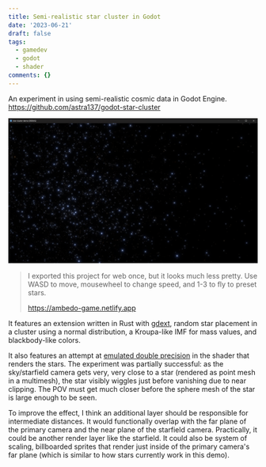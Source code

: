```yaml
---
title: Semi-realistic star cluster in Godot
date: '2023-06-21'
draft: false
tags:
  - gamedev
  - godot
  - shader
comments: {}
---
```

An experiment in using semi-realistic cosmic data in Godot Engine. https://github.com/astra137/godot-star-cluster

![stars rendered in Godot Engine](/uploads/godot-star-cluster.png)

<!-- more -->

> I exported this project for web once, but it looks much less pretty. Use WASD to move, mousewheel to change speed, and 1-3 to fly to preset stars.
>
> https://ambedo-game.netlify.app

It features an extension written in Rust with
[gdext](https://github.com/godot-rust/gdext), random star placement in a cluster
using a normal distribution, a Kroupa-like IMF for mass values, and
blackbody-like colors.

It also features an attempt at
[emulated double precision](https://blog.cyclemap.link/2011-06-09-glsl-part2-emu/)
in the shader that renders the stars. The experiment was partially successful:
as the sky/starfield camera gets very, very close to a star (rendered as point
mesh in a multimesh), the star visibly wiggles just before vanishing due to near
clipping. The POV must get much closer before the sphere mesh of the star is
large enough to be seen.

To improve the effect, I think an additional layer should be responsible for
intermediate distances. It would functionally overlap with the far plane of the
primary camera and the near plane of the starfield camera. Practically, it could
be another render layer like the starfield. It could also be system of scaling,
billboarded sprites that render just inside of the primary camera's far plane
(which is similar to how stars currently work in this demo).
